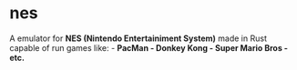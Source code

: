 # nes
A emulator for **NES (Nintendo Entertainiment System)** made in Rust capable of run games like:
	- **PacMan
	- Donkey Kong
    - Super Mario Bros
    - etc.**